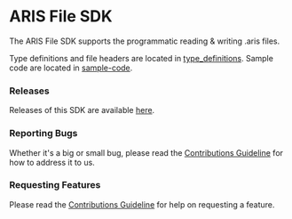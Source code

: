 # ARIS File SDK

The ARIS File SDK supports the programmatic reading & writing .aris files.

Type definitions and file headers are located in [type_definitions](https://github.com/SoundMetrics/aris-file-sdk/tree/master/type_definitions).
Sample code are located in [sample-code](https://github.com/SoundMetrics/aris-file-sdk/tree/master/sample-code).

### Releases

Releases of this SDK are available [here](https://github.com/SoundMetrics/aris-file-sdk/releases).

### Reporting Bugs

Whether it's a big or small bug, please read the
[Contributions Guideline](CONTRIBUTING.md) for how to address it to us.

### Requesting Features

Please read the [Contributions Guideline](CONTRIBUTING.md) for help on requesting a feature.
